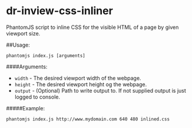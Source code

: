 dr-inview-css-inliner
=====================

PhantomJS script to inline CSS for the visible HTML of a page by given viewport size.

##Usage:

```
phantomjs index.js [arguments]
```

####Arguments:

* `width` - The desired viewport width of the webpage.
* `height` - The desired viewport height og the webpage.
* `output` - (Optional) Path to write output to. If not supplied output is just logged to console.

#####Example:
```
phantomjs index.js http://www.mydomain.com 640 480 inlined.css
```
